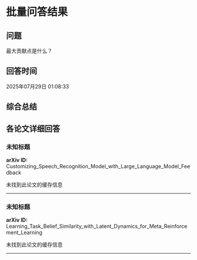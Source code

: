 # 批量问答结果

## 问题
最大贡献点是什么？

## 回答时间
2025年07月29日 01:08:33

## 综合总结


## 各论文详细回答

### 未知标题
**arXiv ID:** Customizing_Speech_Recognition_Model_with_Large_Language_Model_Feedback

未找到此论文的缓存信息

---

### 未知标题
**arXiv ID:** Learning_Task_Belief_Similarity_with_Latent_Dynamics_for_Meta_Reinforcement_Learning

未找到此论文的缓存信息

---

